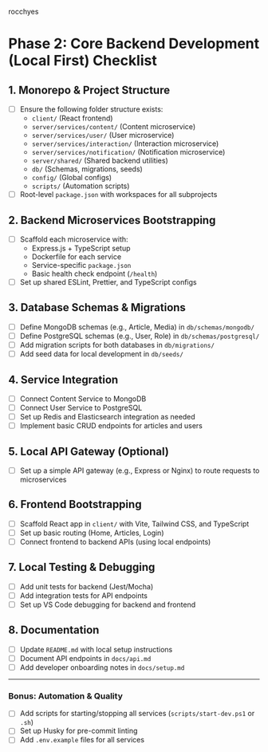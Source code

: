 rocchyes
# Phase 2: Core Backend Development (Local First) Checklist

## 1. Monorepo & Project Structure
- [ ] Ensure the following folder structure exists:
  - `client/` (React frontend)
  - `server/services/content/` (Content microservice)
  - `server/services/user/` (User microservice)
  - `server/services/interaction/` (Interaction microservice)
  - `server/services/notification/` (Notification microservice)
  - `server/shared/` (Shared backend utilities)
  - `db/` (Schemas, migrations, seeds)
  - `config/` (Global configs)
  - `scripts/` (Automation scripts)
- [ ] Root-level `package.json` with workspaces for all subprojects

## 2. Backend Microservices Bootstrapping
- [ ] Scaffold each microservice with:
  - Express.js + TypeScript setup
  - Dockerfile for each service
  - Service-specific `package.json`
  - Basic health check endpoint (`/health`)
- [ ] Set up shared ESLint, Prettier, and TypeScript configs

## 3. Database Schemas & Migrations
- [ ] Define MongoDB schemas (e.g., Article, Media) in `db/schemas/mongodb/`
- [ ] Define PostgreSQL schemas (e.g., User, Role) in `db/schemas/postgresql/`
- [ ] Add migration scripts for both databases in `db/migrations/`
- [ ] Add seed data for local development in `db/seeds/`

## 4. Service Integration
- [ ] Connect Content Service to MongoDB
- [ ] Connect User Service to PostgreSQL
- [ ] Set up Redis and Elasticsearch integration as needed
- [ ] Implement basic CRUD endpoints for articles and users

## 5. Local API Gateway (Optional)
- [ ] Set up a simple API gateway (e.g., Express or Nginx) to route requests to microservices

## 6. Frontend Bootstrapping
- [ ] Scaffold React app in `client/` with Vite, Tailwind CSS, and TypeScript
- [ ] Set up basic routing (Home, Articles, Login)
- [ ] Connect frontend to backend APIs (using local endpoints)

## 7. Local Testing & Debugging
- [ ] Add unit tests for backend (Jest/Mocha)
- [ ] Add integration tests for API endpoints
- [ ] Set up VS Code debugging for backend and frontend

## 8. Documentation
- [ ] Update `README.md` with local setup instructions
- [ ] Document API endpoints in `docs/api.md`
- [ ] Add developer onboarding notes in `docs/setup.md`

---

### Bonus: Automation & Quality
- [ ] Add scripts for starting/stopping all services (`scripts/start-dev.ps1` or `.sh`)
- [ ] Set up Husky for pre-commit linting
- [ ] Add `.env.example` files for all services 